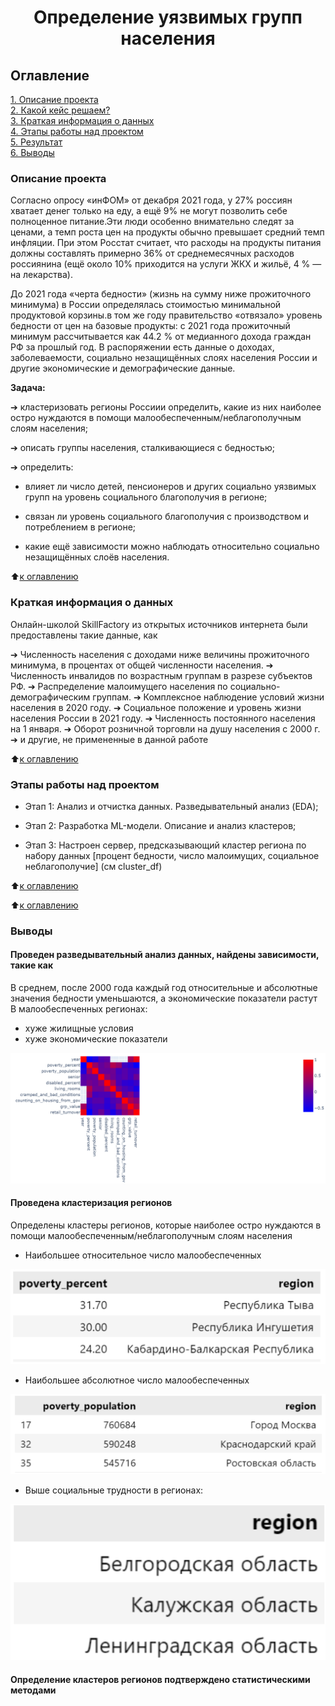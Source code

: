 # <center>Определение уязвимых групп населения

## Оглавление  
[1. Описание проекта](.README.md#Описание-проекта)  
[2. Какой кейс решаем?](.README.md#Какой-кейс-решаем)  
[3. Краткая информация о данных](.README.md#Краткая-информация-о-данных)  
[4. Этапы работы над проектом](.README.md#Этапы-работы-над-проектом)  
[5. Результат](.README.md#Результат)    
[6. Выводы](.README.md#Выводы) 

### Описание проекта  

 Согласно опросу «инФОМ» от декабря 2021 года, у 27% россиян хватает денег только на еду, а ещё 9% не могут позволить себе полноценное питание.Эти люди особенно внимательно следят за ценами, а темп роста  цен на продукты обычно превышает средний темп инфляции. При этом Росстат считает, что расходы на продукты питания должны составлять примерно 36% от среднемесячных расходов россиянина (ещё около 10% приходится на услуги ЖКХ и жильё, 4 % — на лекарства). 

 До 2021 года «черта бедности» (жизнь на сумму ниже прожиточного минимума) в России определялась стоимостью минимальной продуктовой корзины.в том же году правительство «отвязало» уровень бедности от цен на базовые продукты: с 2021 года прожиточный минимум рассчитывается как 44.2 % от медианного дохода граждан РФ за прошлый год. В распоряжении есть данные о доходах, заболеваемости, социально незащищённых слоях населения России и другие экономические и демографические данные.

 **Задача:**
  
  ➔ кластеризовать регионы Россиии определить, какие из них наиболее остро нуждаются в помощи малообеспеченным/неблагополучным слоям населения;

  ➔ описать группы населения, сталкивающиеся с бедностью;

  ➔ определить:
  
   - влияет ли число детей, пенсионеров и других социально уязвимых групп на уровень социального благополучия в регионе;
    
   - связан ли уровень социального благополучия с производством и потреблением в регионе;
    
   - какие ещё зависимости можно наблюдать относительно социально незащищённых слоёв населения.

:arrow_up:[к оглавлению](_)


### Краткая информация о данных

Онлайн-школой SkillFactory из открытых источников интернета были предоставлены такие данные, как

➔ Численность населения с доходами ниже величины прожиточного
минимума, в процентах от общей численности населения.
➔ Численность инвалидов по возрастным группам в разрезе субъектов
РФ.
➔ Распределение малоимущего населения по
социально-демографическим группам.
➔ Комплексное наблюдение условий жизни населения в 2020 году.
➔ Социальное положение и уровень жизни населения России в 2021
году.
➔ Численность постоянного населения на 1 января.
➔ Оборот розничной торговли на душу населения с 2000 г.
➔ и другие, не примененные в данной работе

  
:arrow_up:[к оглавлению](.README.md#Оглавление)


### Этапы работы над проектом  

* Этап 1: Анализ и отчистка данных. Разведывательный анализ (EDA);

* Этап 2: Разработка ML-модели. Описание и анализ кластеров;

* Этап 3: Настроен сервер, предсказывающий кластер региона по набору данных [процент бедности, число малоимущих, социальное неблагополучие] (см cluster_df)



:arrow_up:[к оглавлению](.README.md#Оглавление)



:arrow_up:[к оглавлению](.README.md#Оглавление)

### Выводы

#### Проведен разведывательный анализ данных, найдены зависимости, такие как

В среднем, после 2000 года каждый год относительные и абсолютные значения бедности уменьшаются, а экономические показатели растут
В малообеспеченных регионах:
* хуже жилищные условия
* хуже экономические показатели

![Alt text](image.png)

#### Проведена кластеризация регионов

Определены кластеры регионов, которые наиболее остро нуждаются в помощи малообеспеченным/неблагополучным слоям населения
* Наибольшее относительное число малообеспеченных

![Alt text](image-1.png)

* Наибольшее абсолютное число малообеспеченных

![Alt text](image-2.png)

* Выше социальные трудности в регионах:

![Alt text](image-3.png)

#### Определение кластеров регионов подтверждено статистическими методами
